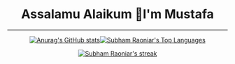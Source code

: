 ###

<h1 align=" center" > Assalamu Alaikum 👋I'm Mustafa</h1>
<hr/>

<div style="display: flex; justify-content: center; align-items: center;">
<a href="https://github.com/Mustafa)"><img alt="Anurag's GitHub stats" src="https://github-readme-stats.vercel.app/api?username=Mustafa&show_icons=true&theme=radical&hide_border=true&bg_color=0D1117">
</a>
<a href="https://github.com/Mustafa"><img alt="Subham Raoniar's Top Languages" src="https://github-readme-stats.vercel.app/api/top-langs/?username=Mustafa&langs_count=8&count_private=true&theme=react&hide_border=true&bg_color=0D1117">
</a>
</div>

<p align="center">
    <a href="https://github.com/SultanovMusa">
        <img title="🔥 Get streak stats for your profile at git.io/streak-stats" alt="Subham Raoniar's streak" src="https://github-readme-streak-stats.herokuapp.com/?user=Mustafa&theme=black-ice&hide_border=true&stroke=0000&background=0D1117"/>
    </a>
